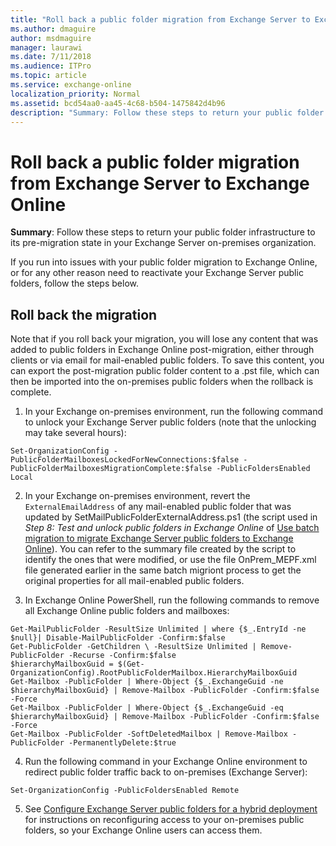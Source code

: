 ```yaml
---
title: "Roll back a public folder migration from Exchange Server to Exchange Online"
ms.author: dmaguire
author: msdmaguire
manager: laurawi
ms.date: 7/11/2018
ms.audience: ITPro
ms.topic: article
ms.service: exchange-online
localization_priority: Normal
ms.assetid: bcd54aa0-aa45-4c68-b504-1475842d4b96
description: "Summary: Follow these steps to return your public folder infrastructure to its pre-migration state in your Exchange Server on-premises organization."
---
```


# Roll back a public folder migration from Exchange Server to Exchange Online

**Summary**: Follow these steps to return your public folder infrastructure to its pre-migration state in your Exchange Server on-premises organization.
  
If you run into issues with your public folder migration to Exchange Online, or for any other reason need to reactivate your Exchange Server public folders, follow the steps below.
  
## Roll back the migration
<a name="Rollbackmigration"> </a>

Note that if you roll back your migration, you will lose any content that was added to public folders in Exchange Online post-migration, either through clients or via email for mail-enabled public folders. To save this content, you can export the post-migration public folder content to a .pst file, which can then be imported into the on-premises public folders when the rollback is complete.
  
1. In your Exchange on-premises environment, run the following command to unlock your Exchange Server public folders (note that the unlocking may take several hours):
    
  ```
  Set-OrganizationConfig -PublicFolderMailboxesLockedForNewConnections:$false -PublicFolderMailboxesMigrationComplete:$false -PublicFoldersEnabled Local 
  ```

2. In your Exchange on-premises environment, revert the  `ExternalEmailAddress` of any mail-enabled public folder that was updated by SetMailPublicFolderExternalAddress.ps1 (the script used in  *Step 8: Test and unlock public folders in Exchange Online*  of [Use batch migration to migrate Exchange Server public folders to Exchange Online](batch-migration-of-exchange-2013-public-folders.md)). You can refer to the summary file created by the script to identify the ones that were modified, or use the file OnPrem_MEPF.xml file generated earlier in the same batch migriont process to get the original properties for all mail-enabled public folders.
    
3. In Exchange Online PowerShell, run the following commands to remove all Exchange Online public folders and mailboxes:
    
  ```
  Get-MailPublicFolder -ResultSize Unlimited | where {$_.EntryId -ne $null}| Disable-MailPublicFolder -Confirm:$false 
  Get-PublicFolder -GetChildren \ -ResultSize Unlimited | Remove-PublicFolder -Recurse -Confirm:$false
  $hierarchyMailboxGuid = $(Get-OrganizationConfig).RootPublicFolderMailbox.HierarchyMailboxGuid
  Get-Mailbox -PublicFolder | Where-Object {$_.ExchangeGuid -ne $hierarchyMailboxGuid} | Remove-Mailbox -PublicFolder -Confirm:$false -Force
  Get-Mailbox -PublicFolder | Where-Object {$_.ExchangeGuid -eq $hierarchyMailboxGuid} | Remove-Mailbox -PublicFolder -Confirm:$false -Force
  Get-Mailbox -PublicFolder -SoftDeletedMailbox | Remove-Mailbox -PublicFolder -PermanentlyDelete:$true
  ```

4. Run the following command in your Exchange Online environment to redirect public folder traffic back to on-premises (Exchange Server):
    
  ```
  Set-OrganizationConfig -PublicFoldersEnabled Remote
  ```

5. See [Configure Exchange Server public folders for a hybrid deployment](set-up-modern-hybrid-public-folders.md) for instructions on reconfiguring access to your on-premises public folders, so your Exchange Online users can access them. 
    

